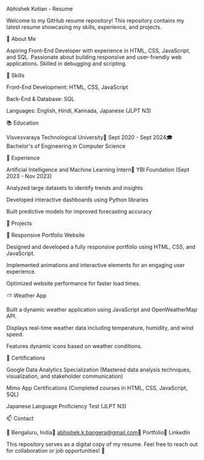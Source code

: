 Abhishek Kotian - Resume

Welcome to my GitHub resume repository! This repository contains my latest resume showcasing my skills, experience, and projects.

📄 About Me

Aspiring Front-End Developer with experience in HTML, CSS, JavaScript, and SQL. Passionate about building responsive and user-friendly web applications. Skilled in debugging and scripting.

🎯 Skills

Front-End Development: HTML, CSS, JavaScript

Back-End & Database: SQL

Languages: English, Hindi, Kannada, Japanese (JLPT N3)

📚 Education

Visvesvaraya Technological University📆 Sept 2020 - Sept 2024🎓 Bachelor's of Engineering in Computer Science

💼 Experience

Artificial Intelligence and Machine Learning Intern📍 YBI Foundation (Sept 2023 - Nov 2023)

Analyzed large datasets to identify trends and insights

Developed interactive dashboards using Python libraries

Built predictive models for improved forecasting accuracy

🚀 Projects

🔗 Responsive Portfolio Website

Designed and developed a fully responsive portfolio using HTML, CSS, and JavaScript.

Implemented animations and interactive elements for an engaging user experience.

Optimized website performance for faster load times.

⛅ Weather App

Built a dynamic weather application using JavaScript and OpenWeatherMap API.

Displays real-time weather data including temperature, humidity, and wind speed.

Features dynamic icons based on weather conditions.

📜 Certifications

Google Data Analytics Specialization (Mastered data analysis techniques, visualization, and stakeholder communication)

Mimo App Certifications (Completed courses in HTML, CSS, JavaScript, SQL)

Japanese Language Proficiency Test (JLPT N3)

📫 Contact

📍 Bengaluru, India📧 abhishek.k.bangera@gmail.com🔗 Portfolio🔗 LinkedIn

This repository serves as a digital copy of my resume. Feel free to reach out for collaboration or job opportunities! 🚀



